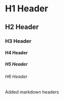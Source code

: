 # H1 Header #
## H2 Header ##
### H3 Header ###
#### H4 Header ####
##### H5 Header #####
###### H6 Header ######



Added markdown headers
